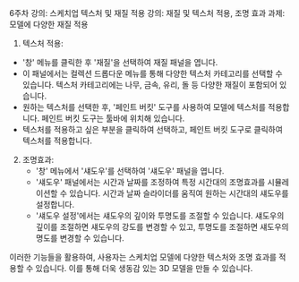 6주차 강의: 스케치업 텍스처 및 재질 적용
강의: 재질 및 텍스처 적용, 조명 효과
과제: 모델에 다양한 재질 적용

1. 텍스처 적용: 
  - '창' 메뉴를 클릭한 후 '재질'을 선택하여 재질 패널을 엽니다.
   - 이 패널에서는 컬렉션 드롭다운 메뉴를 통해 다양한 텍스처 카테고리를 선택할 수 있습니다. 텍스처 카테고리에는 나무, 금속, 유리, 돌 등 다양한 재질이 포함되어 있습니다.
   - 원하는 텍스처를 선택한 후, '페인트 버킷' 도구를 사용하여 모델에 텍스처를 적용합니다. 페인트 버킷 도구는 툴바에 위치해 있습니다.
   - 텍스처를 적용하고 싶은 부분을 클릭하여 선택하고, 페인트 버킷 도구로 클릭하여 텍스처를 적용합니다.
2. 조명효과:
   - '창' 메뉴에서 '섀도우'를 선택하여 '섀도우' 패널을 엽니다.
   - '섀도우' 패널에서는 시간과 날짜를 조정하여 특정 시간대의 조명효과를 시뮬레이션할 수 있습니다. 시간과 날짜 슬라이더를 움직여 원하는 시간대의 섀도우를 설정합니다.
   - '섀도우 설정'에서는 섀도우의 깊이와 투명도를 조절할 수 있습니다. 섀도우의 깊이를 조절하면 섀도우의 강도를 변경할 수 있고, 투명도를 조절하면 섀도우의 명도를 변경할 수 있습니다.

이러한 기능들을 활용하여, 사용자는 스케치업 모델에 다양한 텍스처와 조명 효과를 적용할 수 있습니다. 이를 통해 더욱 생동감 있는 3D 모델을 만들 수 있습니다. 